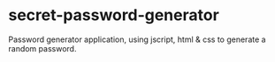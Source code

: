 # secret-password-generator
Password generator application, using jscript, html &amp; css to generate a random password.
